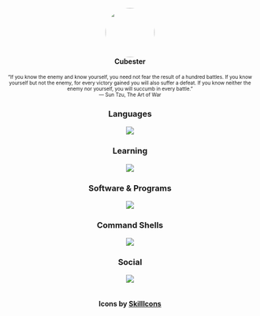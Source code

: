 <p align="center">
  <img width="100" style="border-radius: 50%" src="https://images.weserv.nl/?url=avatars.githubusercontent.com/u/78769806?v=4v=4&h=300&w=300&fit=cover&mask=circle&maxage=7d">
  <br>
  <b>Cubester</b>
  <br>
  <br>
  <span style="font-size:10px;!important">“If you know the enemy and know yourself, you need not fear the result of a hundred battles. If you know yourself but not the enemy, for every victory gained you will also suffer a defeat. If you know neither the enemy nor yourself, you will succumb in every battle.”</span> 
  <br>
  <span style="font-size:10px;!important"> ― Sun Tzu, The Art of War</span>
</p>

<div align="center">
  <h3>Languages</h3>
  <img src="https://skillicons.dev/icons?i=js,python,lua,haxe,html">
  <h3>Learning</h3>
  <img src="https://skillicons.dev/icons?i=css,markdown,java">
  <h3>Software & Programs</h3>
  <img src="https://skillicons.dev/icons?i=vscode,git,blender,haxeflixel">
  <h3>Command Shells</h3>
  <img src="https://skillicons.dev/icons?i=powershell,bash">
  <h3>Social</h3>
  <img src="https://skillicons.dev/icons?i=discord,linkedin">
  <br/>
  <br/>
  <br/>
  <b>Icons by <a href="https://skillicons.dev">SkillIcons</a></b>
</div>
<!--TODO | Revamp-->